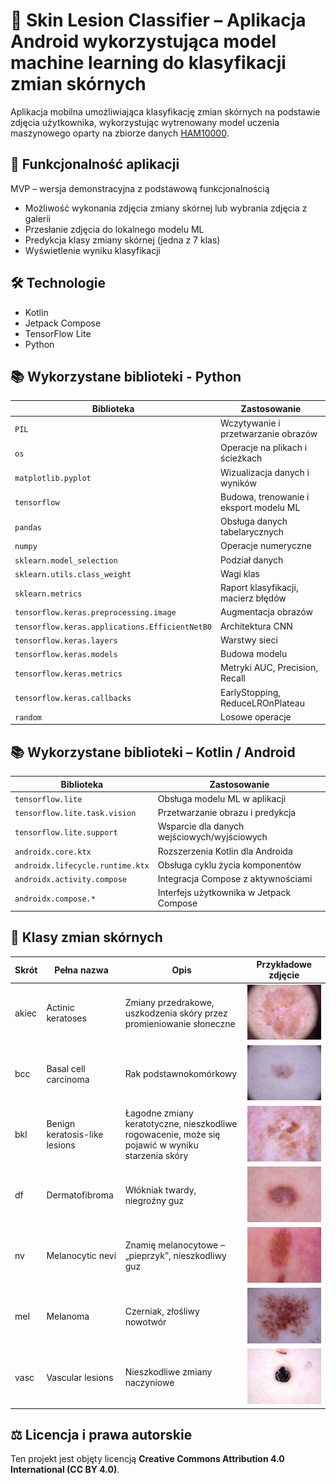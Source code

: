 # 📱 Skin Lesion Classifier – Aplikacja Android wykorzystująca model machine learning do klasyfikacji zmian skórnych

Aplikacja mobilna umożliwiająca klasyfikację zmian skórnych na podstawie zdjęcia użytkownika, wykorzystując wytrenowany model uczenia maszynowego oparty na zbiorze danych [HAM10000](https://dataverse.harvard.edu/dataset.xhtml?persistentId=doi:10.7910/DVN/DBW86T).

## 🎯 Funkcjonalność aplikacji
MVP – wersja demonstracyjna z podstawową funkcjonalnością
- Możliwość wykonania zdjęcia zmiany skórnej lub wybrania zdjęcia z galerii
- Przesłanie zdjęcia do lokalnego modelu ML
- Predykcja klasy zmiany skórnej (jedna z 7 klas)
- Wyświetlenie wyniku klasyfikacji

## 🛠 Technologie
- Kotlin
- Jetpack Compose
- TensorFlow Lite
- Python

## 📚 Wykorzystane biblioteki - Python

| Biblioteka | Zastosowanie |
|------------|--------------|
| `PIL` | Wczytywanie i przetwarzanie obrazów |
| `os` | Operacje na plikach i ścieżkach |
| `matplotlib.pyplot` | Wizualizacja danych i wyników |
| `tensorflow` | Budowa, trenowanie i eksport modelu ML |
| `pandas` | Obsługa danych tabelarycznych |
| `numpy` | Operacje numeryczne |
| `sklearn.model_selection` | Podział danych |
| `sklearn.utils.class_weight` | Wagi klas |
| `sklearn.metrics` | Raport klasyfikacji, macierz błędów |
| `tensorflow.keras.preprocessing.image` | Augmentacja obrazów |
| `tensorflow.keras.applications.EfficientNetB0` | Architektura CNN |
| `tensorflow.keras.layers` | Warstwy sieci |
| `tensorflow.keras.models` | Budowa modelu |
| `tensorflow.keras.metrics` | Metryki AUC, Precision, Recall |
| `tensorflow.keras.callbacks` | EarlyStopping, ReduceLROnPlateau |
| `random` | Losowe operacje |

## 📚 Wykorzystane biblioteki – Kotlin / Android

| Biblioteka | Zastosowanie |
|------------|--------------|
| `tensorflow.lite` | Obsługa modelu ML w aplikacji |
| `tensorflow.lite.task.vision` | Przetwarzanie obrazu i predykcja |
| `tensorflow.lite.support` | Wsparcie dla danych wejściowych/wyjściowych |
| `androidx.core.ktx` | Rozszerzenia Kotlin dla Androida |
| `androidx.lifecycle.runtime.ktx` | Obsługa cyklu życia komponentów |
| `androidx.activity.compose` | Integracja Compose z aktywnościami |
| `androidx.compose.*` | Interfejs użytkownika w Jetpack Compose |

## 🧬 Klasy zmian skórnych

| Skrót | Pełna nazwa | Opis | Przykładowe zdjęcie |
|-------|-------------|------|----------------------|
| akiec | Actinic keratoses | Zmiany przedrakowe, uszkodzenia skóry przez promieniowanie słoneczne | ![akiec](https://raw.githubusercontent.com/hamoncito/SEM-2025-AP/main/przykladowe-obrazy/akiec.png) |
| bcc   | Basal cell carcinoma | Rak podstawnokomórkowy | ![bcc](https://raw.githubusercontent.com/hamoncito/SEM-2025-AP/main/przykladowe-obrazy/bcc.png) |
| bkl   | Benign keratosis-like lesions | Łagodne zmiany keratotyczne, nieszkodliwe rogowacenie, może się pojawić w wyniku starzenia skóry | ![bkl](https://raw.githubusercontent.com/hamoncito/SEM-2025-AP/main/przykladowe-obrazy/bkl.png) |
| df    | Dermatofibroma | Włókniak twardy, niegroźny guz | ![df](https://raw.githubusercontent.com/hamoncito/SEM-2025-AP/main/przykladowe-obrazy/df.png) |
| nv    | Melanocytic nevi | Znamię melanocytowe – „pieprzyk”, nieszkodliwy guz | ![nv](https://raw.githubusercontent.com/hamoncito/SEM-2025-AP/main/przykladowe-obrazy/nv.png) |
| mel   | Melanoma | Czerniak, złośliwy nowotwór | ![mel](https://raw.githubusercontent.com/hamoncito/SEM-2025-AP/main/przykladowe-obrazy/mel.png) |
| vasc  | Vascular lesions | Nieszkodliwe zmiany naczyniowe | ![vasc](https://raw.githubusercontent.com/hamoncito/SEM-2025-AP/main/przykladowe-obrazy/vasc.png) |

## ⚖️ Licencja i prawa autorskie

Ten projekt jest objęty licencją **Creative Commons Attribution 4.0 International (CC BY 4.0)**.
